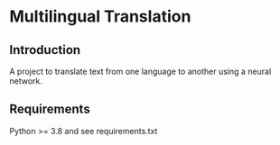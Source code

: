 # Multilingual Translation

## Introduction

A project to translate text from one language to another using a neural network.

## Requirements

Python >= 3.8  and see requirements.txt

